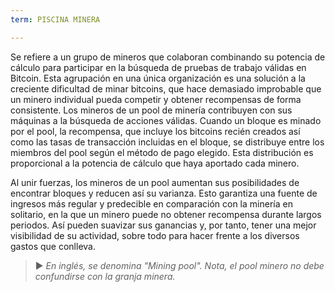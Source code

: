 ```yaml
---
term: PISCINA MINERA

---
```

Se refiere a un grupo de mineros que colaboran combinando su potencia de cálculo para participar en la búsqueda de pruebas de trabajo válidas en Bitcoin. Esta agrupación en una única organización es una solución a la creciente dificultad de minar bitcoins, que hace demasiado improbable que un minero individual pueda competir y obtener recompensas de forma consistente. Los mineros de un pool de minería contribuyen con sus máquinas a la búsqueda de acciones válidas. Cuando un bloque es minado por el pool, la recompensa, que incluye los bitcoins recién creados así como las tasas de transacción incluidas en el bloque, se distribuye entre los miembros del pool según el método de pago elegido. Esta distribución es proporcional a la potencia de cálculo que haya aportado cada minero.

Al unir fuerzas, los mineros de un pool aumentan sus posibilidades de encontrar bloques y reducen así su varianza. Esto garantiza una fuente de ingresos más regular y predecible en comparación con la minería en solitario, en la que un minero puede no obtener recompensa durante largos periodos. Así pueden suavizar sus ganancias y, por tanto, tener una mejor visibilidad de su actividad, sobre todo para hacer frente a los diversos gastos que conlleva.

> ► *En inglés, se denomina "Mining pool". Nota, el pool minero no debe confundirse con la granja minera.*